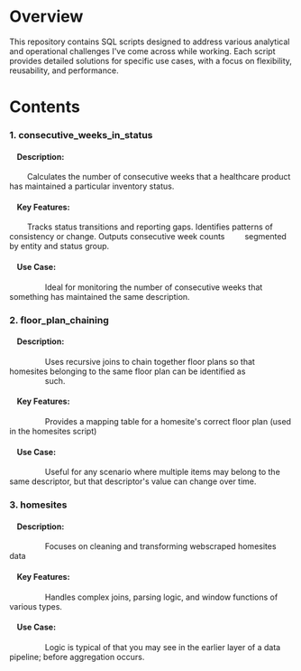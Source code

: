 
# Overview
This repository contains SQL scripts designed to address various analytical and operational challenges I've come across while working. Each script provides detailed solutions for specific use cases, with a focus on flexibility, reusability, and performance.

# Contents
### 1. consecutive_weeks_in_status
   #### &nbsp;&nbsp;&nbsp;&nbsp;Description:
   &nbsp;&nbsp;&nbsp;&nbsp;&nbsp;&nbsp;&nbsp;&nbsp;Calculates the number of consecutive weeks that a healthcare product has maintained a particular inventory status.
   #### &nbsp;&nbsp;&nbsp;&nbsp;Key Features:
   &nbsp;&nbsp;&nbsp;&nbsp;&nbsp;&nbsp;&nbsp;&nbsp;Tracks status transitions and reporting gaps. Identifies patterns of consistency or change. Outputs consecutive week counts
   &nbsp;&nbsp;&nbsp;&nbsp;&nbsp;&nbsp;&nbsp;&nbsp;segmented by entity and status group.
   #### &nbsp;&nbsp;&nbsp;&nbsp;Use Case:
   &nbsp;&nbsp;&nbsp;&nbsp;&nbsp;&nbsp;&nbsp;&nbsp;&nbsp;&nbsp;&nbsp;&nbsp;&nbsp;&nbsp;&nbsp;&nbsp;Ideal for monitoring the number of consecutive weeks that something has maintained the same description.
### 2. floor_plan_chaining
   #### &nbsp;&nbsp;&nbsp;&nbsp;Description:
   &nbsp;&nbsp;&nbsp;&nbsp;&nbsp;&nbsp;&nbsp;&nbsp;&nbsp;&nbsp;&nbsp;&nbsp;&nbsp;&nbsp;&nbsp;&nbsp;Uses recursive joins to chain together floor plans so that homesites belonging to the same floor plan can be identified as
   &nbsp;&nbsp;&nbsp;&nbsp;&nbsp;&nbsp;&nbsp;&nbsp;&nbsp;&nbsp;&nbsp;&nbsp;&nbsp;&nbsp;&nbsp;&nbsp;such.
   #### &nbsp;&nbsp;&nbsp;&nbsp;Key Features:
   &nbsp;&nbsp;&nbsp;&nbsp;&nbsp;&nbsp;&nbsp;&nbsp;&nbsp;&nbsp;&nbsp;&nbsp;&nbsp;&nbsp;&nbsp;&nbsp;Provides a mapping table for a homesite's correct floor plan (used in the homesites script)
   #### &nbsp;&nbsp;&nbsp;&nbsp;Use Case:
   &nbsp;&nbsp;&nbsp;&nbsp;&nbsp;&nbsp;&nbsp;&nbsp;&nbsp;&nbsp;&nbsp;&nbsp;&nbsp;&nbsp;&nbsp;&nbsp;Useful for any scenario where multiple items may belong to the same descriptor, but that descriptor's value can change over time.
### 3. homesites
   #### &nbsp;&nbsp;&nbsp;&nbsp;Description:
   &nbsp;&nbsp;&nbsp;&nbsp;&nbsp;&nbsp;&nbsp;&nbsp;&nbsp;&nbsp;&nbsp;&nbsp;&nbsp;&nbsp;&nbsp;&nbsp;Focuses on cleaning and transforming webscraped homesites data
   #### &nbsp;&nbsp;&nbsp;&nbsp;Key Features:
   &nbsp;&nbsp;&nbsp;&nbsp;&nbsp;&nbsp;&nbsp;&nbsp;&nbsp;&nbsp;&nbsp;&nbsp;&nbsp;&nbsp;&nbsp;&nbsp;Handles complex joins, parsing logic, and window functions of various types.
   #### &nbsp;&nbsp;&nbsp;&nbsp;Use Case:
   &nbsp;&nbsp;&nbsp;&nbsp;&nbsp;&nbsp;&nbsp;&nbsp;&nbsp;&nbsp;&nbsp;&nbsp;&nbsp;&nbsp;&nbsp;&nbsp;Logic is typical of that you may see in the earlier layer of a data pipeline; before aggregation occurs.

